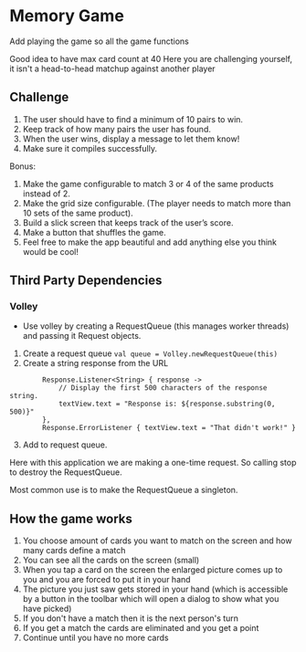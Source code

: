 # Memory Game

Add playing the game so all the game functions

Good idea to have max card count at 40
Here you are challenging yourself, it isn't a head-to-head matchup against another player


## Challenge

1. The user should have to find a minimum of 10 pairs to win. 
2. Keep track of how many pairs the user has found. 
3. When the user wins, display a message to let them know!
4. Make sure it compiles successfully.

Bonus:

1. Make the game configurable to match 3 or 4 of the same products instead of 2.
2. Make the grid size configurable. (The player needs to match more than 10 sets of the same product).
3. Build a slick screen that keeps track of the user’s score.
4. Make a button that shuffles the game.
5. Feel free to make the app beautiful and add anything else you think would be cool!

## Third Party Dependencies

### Volley
* Use volley by creating a RequestQueue (this manages worker threads) and passing it Request objects.

1. Create a request queue ```val queue = Volley.newRequestQueue(this)```
2. Create a string response from the URL 

```val stringRequest = StringRequest(Request.Method.GET, url,
        Response.Listener<String> { response ->
            // Display the first 500 characters of the response string.
            textView.text = "Response is: ${response.substring(0, 500)}"
        },
        Response.ErrorListener { textView.text = "That didn't work!" }
```
  
 3. Add to request queue.
 
 Here with this application we are making a one-time request. So calling stop to destroy the RequestQueue.
 
 Most common use is to make the RequestQueue a singleton.
 


## How the game works

1. You choose amount of cards you want to match on the screen and how many cards define a match
2. You can see all the cards on the screen (small)
3. When you tap a card on the screen the enlarged picture comes up to you and you are forced to put it in your hand
4. The picture you just saw gets stored in your hand (which is accessible by a button in the toolbar which will open a dialog to show what you have picked)
5. If you don't have a match then it is the next person's turn
6. If you get a match the cards are eliminated and you get a point
7. Continue until you have no more cards
